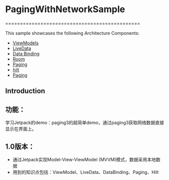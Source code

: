 # PagingWithNetworkSample

==============================================


This sample showcases the following Architecture Components:

* [ViewModels](https://developer.android.com/reference/android/arch/lifecycle/ViewModel.html)
* [LiveData](https://developer.android.com/reference/android/arch/lifecycle/LiveData.html)
* [Data Binding](https://developer.android.com/topic/libraries/data-binding)
* [Room](https://developer.android.com/topic/libraries/architecture/room.html)
* [Paging](https://developer.android.com/topic/libraries/architecture/paging.html)
* [hilt](https://developer.android.google.cn/training/dependency-injection/hilt-android)
* [Paging](https://developer.android.com/topic/libraries/architecture/paging.html)

Introduction
-------------
## 功能：
学习Jetpack的demo：paging3的超简单demo，通过paging3获取网络数据直接显示在界面上。

## 1.0版本：
* 通过Jetpack实现Model-View-ViewModel (MVVM)模式，数据采用本地数据
* 用到的知识点包括：ViewModel、LiveData、DataBinding、Paging、Hilt
